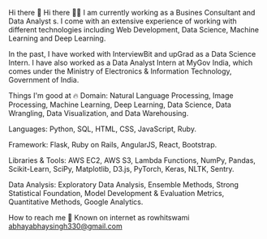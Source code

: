 
Hi there 👋
Hi there 👋🏻
I am currently working as a Busines Consultant and Data Analyst s. I come with an extensive experience of working with different technologies including Web Development, Data Science, Machine Learning and Deep Learning.

In the past, I have worked with InterviewBit and upGrad as a Data Science Intern. I have also worked as a Data Analyst Intern at MyGov India, which comes under the Ministry of Electronics & Information Technology, Government of India.

Things I'm good at 🔥
Domain: Natural Language Processing, Image Processing, Machine Learning, Deep Learning, Data Science, Data Wrangling, Data Visualization, and Data Warehousing.

Languages: Python, SQL, HTML, CSS, JavaScript, Ruby.

Framework: Flask, Ruby on Rails, AngularJS, React, Bootstrap.

Libraries & Tools: AWS EC2, AWS S3, Lambda Functions, NumPy, Pandas, Scikit-Learn, SciPy, Matplotlib, D3.js, PyTorch, Keras, NLTK, Sentry.

Data Analysis: Exploratory Data Analysis, Ensemble Methods, Strong Statistical Foundation, Model Development & Evaluation Metrics, Quantitative Methods, Google Analytics.

How to reach me 📱
Known on internet as rowhitswami
abhayabhaysingh330@gmail.com
    
